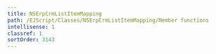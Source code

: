 ```yaml
---
title: NSErpCrmListItemMapping
path: /EJScript/Classes/NSErpCrmListItemMapping/Member functions
intellisense: 1
classref: 1
sortOrder: 3143
---
```





